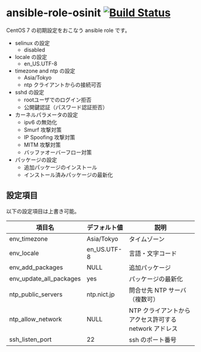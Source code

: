 # ansible-role-osinit [![Build Status](https://travis-ci.com/izumimatsuo/ansible-role-osinit.svg?branch=master)](https://travis-ci.com/izumimatsuo/ansible-role-osinit)

CentOS 7 の初期設定をおこなう ansible role です。

* selinux の設定
  * disabled
* locale の設定
  * en_US.UTF-8
* timezone and ntp の設定
  * Asia/Tokyo
  * ntp クライアントからの接続可否
* sshd の設定
  * rootユーザでのログイン拒否
  * 公開鍵認証（パスワード認証拒否）
* カーネルパラメータの設定
  * ipv6 の無効化
  * Smurf 攻撃対策
  * IP Spoofing 攻撃対策
  * MITM 攻撃対策
  * バッファオーバーフロー対策
* パッケージの設定
  * 追加パッケージのインストール
  * インストール済みパッケージの最新化

## 設定項目

以下の設定項目は上書き可能。

項目名                |デフォルト値|説明
----------------------|------------|-----------------------------------------------------
env_timezone          |Asia/Tokyo  |タイムゾーン
env_locale            |en_US.UTF-8 |言語・文字コード
env_add_packages      | NULL       |追加パッケージ
env_update_all_packages | yes      |パッケージの最新化
ntp_public_servers    |ntp.nict.jp |問合せ先 NTP サーバ（複数可）
ntp_allow_network     |NULL        |NTP クライアントからアクセス許可する network アドレス
ssh_listen_port       |22          |ssh のポート番号
